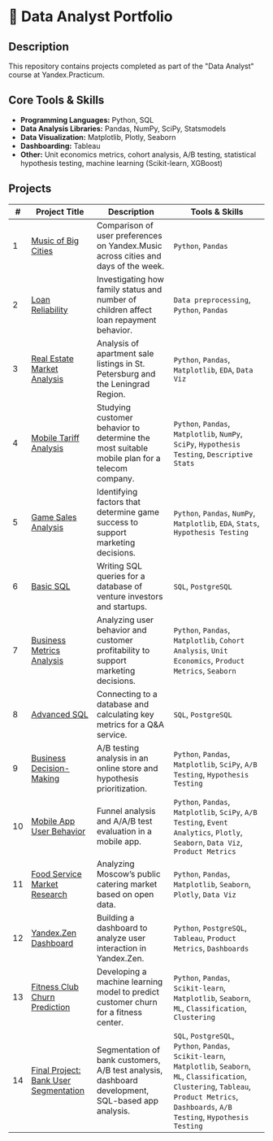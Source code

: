 # 🧠 Data Analyst Portfolio

## Description

This repository contains projects completed as part of the "Data Analyst" course at Yandex.Practicum.

## Core Tools & Skills

- **Programming Languages:** Python, SQL  
- **Data Analysis Libraries:** Pandas, NumPy, SciPy, Statsmodels  
- **Data Visualization:** Matplotlib, Plotly, Seaborn  
- **Dashboarding:** Tableau  
- **Other:** Unit economics metrics, cohort analysis, A/B testing, statistical hypothesis testing, machine learning (Scikit-learn, XGBoost)

## Projects

| #  | Project Title                                                | Description                                                                                       | Tools & Skills                                              |
|----|--------------------------------------------------------------|---------------------------------------------------------------------------------------------------|-------------------------------------------------------------|
| 1  | [Music of Big Cities](./project_01_big_cities_music)         | Comparison of user preferences on Yandex.Music across cities and days of the week.               | `Python`, `Pandas`                                          |
| 2  | [Loan Reliability](./project_02_credit_scoring)              | Investigating how family status and number of children affect loan repayment behavior.           | `Data preprocessing`, `Python`, `Pandas`                    |
| 3  | [Real Estate Market Analysis](./project_03_real_estate)      | Analysis of apartment sale listings in St. Petersburg and the Leningrad Region.                  | `Python`, `Pandas`, `Matplotlib`, `EDA`, `Data Viz`         |
| 4  | [Mobile Tariff Analysis](./project_04_tariff_analysis)       | Studying customer behavior to determine the most suitable mobile plan for a telecom company.     | `Python`, `Pandas`, `Matplotlib`, `NumPy`, `SciPy`, `Hypothesis Testing`, `Descriptive Stats` |
| 5  | [Game Sales Analysis](./project_05_game_sales)               | Identifying factors that determine game success to support marketing decisions.                  | `Python`, `Pandas`, `NumPy`, `Matplotlib`, `EDA`, `Stats`, `Hypothesis Testing` |
| 6  | [Basic SQL](./project_06_basic_sql)                          | Writing SQL queries for a database of venture investors and startups.                            | `SQL`, `PostgreSQL`                                         |
| 7  | [Business Metrics Analysis](./project_07_business_metrics)   | Analyzing user behavior and customer profitability to support marketing decisions.               | `Python`, `Pandas`, `Matplotlib`, `Cohort Analysis`, `Unit Economics`, `Product Metrics`, `Seaborn` |
| 8  | [Advanced SQL](./project_08_advanced_sql)                    | Connecting to a database and calculating key metrics for a Q&A service.                          | `SQL`, `PostgreSQL`                                         |
| 9  | [Business Decision-Making](./project_09_business_decisions) | A/B testing analysis in an online store and hypothesis prioritization.                           | `Python`, `Pandas`, `Matplotlib`, `SciPy`, `A/B Testing`, `Hypothesis Testing` |
| 10 | [Mobile App User Behavior](./project_10_mobile_user_behavior)| Funnel analysis and A/A/B test evaluation in a mobile app.                                       | `Python`, `Pandas`, `Matplotlib`, `SciPy`, `A/B Testing`, `Event Analytics`, `Plotly`, `Seaborn`, `Data Viz`, `Product Metrics` |
| 11 | [Food Service Market Research](./project_11_food_service_market) | Analyzing Moscow’s public catering market based on open data.                               | `Python`, `Pandas`, `Matplotlib`, `Seaborn`, `Plotly`, `Data Viz` |
| 12 | [Yandex.Zen Dashboard](./project_12_yandex_zen_dashboard)   | Building a dashboard to analyze user interaction in Yandex.Zen.                                 | `Python`, `PostgreSQL`, `Tableau`, `Product Metrics`, `Dashboards` |
| 13 | [Fitness Club Churn Prediction](./project_13_gym_churn)     | Developing a machine learning model to predict customer churn for a fitness center.              | `Python`, `Pandas`, `Scikit-learn`, `Matplotlib`, `Seaborn`, `ML`, `Classification`, `Clustering` |
| 14 | [Final Project: Bank User Segmentation](./project_14_bank_segmentation) | Segmentation of bank customers, A/B test analysis, dashboard development, SQL-based app analysis. | `SQL`, `PostgreSQL`, `Python`, `Pandas`, `Scikit-learn`, `Matplotlib`, `Seaborn`, `ML`, `Classification`, `Clustering`, `Tableau`, `Product Metrics`, `Dashboards`, `A/B Testing`, `Hypothesis Testing` |

